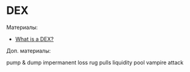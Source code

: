 # DEX


Материалы:

* [What is a DEX?](https://www.coinbase.com/ru/learn/crypto-basics/what-is-a-dex)


Доп. материалы:

pump & dump
impermanent loss
rug pulls
liquidity pool
vampire attack
